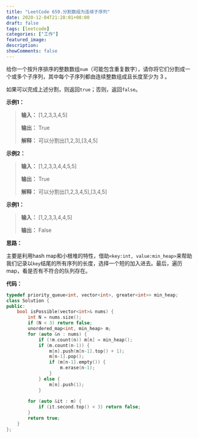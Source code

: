 ```yaml
---
title: "LeetCode 659.分割数组为连续子序列"
date: 2020-12-04T21:28:01+08:00
draft: false
tags: [leetcode]
categories: ["工作"]
featured_image: 
description: 
showComments: false
---
```



给你一个按升序排序的整数数组`num`（可能包含重复数字），请你将它们分割成一个或多个子序列，其中每个子序列都由连续整数组成且长度至少为 3 。

如果可以完成上述分割，则返回`true`；否则，返回`false`。

**示例1：**

> **输入：** [1,2,3,3,4,5]
> 
> **输出：** True
> 
> **解释：** 可以分割出[1,2,3],[3,4,5]

**示例2：**

> **输入：** [1,2,3,3,4,4,5,5]
> 
> **输出：** True
> 
> **解释：** 可以分割出[1,2,3,4,5],[3,4,5]

**示例1：**

> **输入：** [1,2,3,3,4,4,5]
> 
> **输出：** False

**思路：**

主要是利用hash map和小根堆的特性，借助`<key:int, value:min_heap>`来帮助我们记录以`key`结尾的所有序列的长度，选择一个短的加入进去。最后，遍历map，看是否有不符合的队列存在。

**代码：**

```c++
typedef priority_queue<int, vector<int>, greater<int>> min_heap;
class Solution {
public:
    bool isPossible(vector<int>& nums) {
        int N = nums.size();
        if (N < 3) return false;
        unordered_map<int, min_heap> m;
        for (auto &n : nums) {
            if (!m.count(n)) m[n] = min_heap();
            if (m.count(n-1)) {
                m[n].push(m[n-1].top() + 1);
                m[n-1].pop();
                if (m[n-1].empty()) {
                    m.erase(n-1);
                }
            } else {
                m[n].push(1);
            }
        
        for (auto &it : m) {
            if (it.second.top() < 3) return false;
        }
        return true;
    }
};
```
